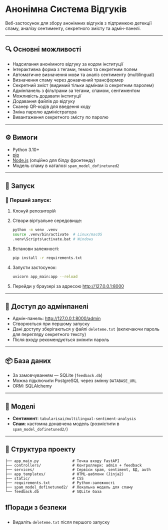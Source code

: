 # Анонімна Система Відгуків

Веб-застосунок для збору анонімних відгуків з підтримкою детекції спаму, аналізу сентименту, секретного змісту та адмін-панелі.

---

## 🔍 Основні можливості

- Надсилання анонімного відгуку за кодом інституції
- Інтерактивна форма з тегами, темою та секретним полем
- Автоматичне визначення мови та аналіз сентименту (multilingual)
- Визначення спаму через донавчений трансформер
- Секретний зміст (видимий тільки адмінам із секретним паролем)
- Адмінпанель з фільтрами за тегами, спамом, сентиментом
- Можливість додавати інституції
- Додавання файлів до відгуку
- Сканер QR-кодів для введення коду
- Зміна паролю адміністратора
- Вивантаження секретного змісту по паролю

---

## ⚙️ Вимоги

- Python 3.10+
- [pip](https://pip.pypa.io/en/stable/)
- [Node.js](https://nodejs.org/) (опційно для білду фронтенду)
- Модель спаму в каталозі `spam_model_dofinetuned2`

---

## 🚀 Запуск

### 🔧 Перший запуск:

1. Клонуй репозиторій
2. Створи віртуальне середовище:

   ```bash
   python -m venv .venv
   source .venv/bin/activate  # Linux/macOS
   .venv\Scripts\activate.bat # Windows
   ```

3. Встанови залежності:

   ```bash
   pip install -r requirements.txt
   ```

4. Запусти застосунок:

   ```bash
   uvicorn app_main:app --reload
   ```

5. Перейди у браузері за адресою http://127.0.0.1:8000

---

## 🔐 Доступ до адмінпанелі

- Адмін-панель: http://127.0.0.1:8000/admin
- Створюється при першому запуску
- Дані доступу зберігаються у файлі `deleteme.txt` (включаючи пароль для перегляду секретного тексту)
- Після входу рекомендується змінити пароль

---

## 📦 База даних

- За замовчуванням — SQLite (`feedback.db`)
- Можна підключити PostgreSQL через змінну `DATABASE_URL`
- ORM: SQLAlchemy

---

## 🧠 Моделі

- **Сентимент**: `tabularisai/multilingual-sentiment-analysis`
- **Спам**: кастомна донавчена модель (розмістити в `spam_model_dofinetuned2/`)

---

## 📁 Структура проекту

```
├── app_main.py               # Точка входу FastAPI
├── controllers/              # Контроллери: admin + feedback
├── services/                 # Сервіси spam, sentiment, БД, auth
├── app_templates/            # HTML-шаблони (Jinja2)
├── static/                   # CSS
├── requirements.txt          # Python-залежності
├── spam_model_dofinetuned2/  # Локальна модель для спаму
└── feedback.db               # SQLite база
```

## ❗️Поради з безпеки

- Видаліть `deleteme.txt` після першого запуску